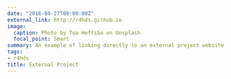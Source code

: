 ```yaml
---
date: "2016-04-27T00:00:00Z"
external_link: http://r4hds.github.io
image:
  caption: Photo by Toa Heftiba on Unsplash
  focal_point: Smart
summary: An example of linking directly to an external project website using `external_link`.
tags:
- r4hds
title: External Project
---
```


